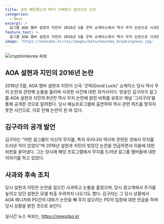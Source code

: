 ```yaml
---
title: 설현 빼달랬는데 PD가 안빼줬다 발언으로 논란
categories:
  - News
excerpt: >
  걸그룹 AOA 멤버 설현과 지민이 2016년 5월 굿럭 쇼케이스에서 역사 무지 논란으로 사과한 사실이 밝혀졌다. 방송인 김구라가 이들의 8년 전 역사 무지 사건을 언급해 주목을 받았는데, 당시 예능프로그램에서 역사 관련 퀴즈를 풀지 못한 모습이 논란이 되었고, 이에 눈물을 흘리며 사과하는 장면까지 있었다. 김구라는 당시 PD에게 해당 장면을 편집해 달라고 요청했지만 거절당했던 사실을 공개하며 이에 대한 비판을 제기했다.
feature_text: >
  걸그룹 AOA 멤버 설현과 지민이 2016년 5월 굿럭 쇼케이스에서 역사 무지 논란으로 사과한 사실이 밝혀졌다. 방송인 김구라가 이들의 8년 전 역사 무지 사건을 언급해 주목을 받았는데, 당시 예능프로그램에서 역사 관련 퀴즈를 풀지 못한 모습이 논란이 되었고, 이에 눈물을 흘리며 사과하는 장면까지 있었다. 김구라는 당시 PD에게 해당 장면을 편집해 달라고 요청했지만 거절당했던 사실을 공개하며 이에 대한 비판을 제기했다.
image: 'https://newsdao.kr/res/images/meta/newsdao_breakingnews.jpg'
---
```


<p><img src="https://newsdao.kr/res/images/meta/newsdao_breakingnews.jpg" alt="cryptoinkorea 속보" /></p>

<h2 data-ke-size="size26">AOA 설현과 지민의 2016년 논란</h2>

<p data-ke-size="size16">2016년 5월, AOA 멤버 설현과 지민이 신곡 '굿럭(Good Luck)' 쇼케이스 당시 역사 무지 논란과 관련해 눈물을 흘리며 사과한 사건에 대한 과거사이다. 방송인 김구라가 걸그룹 AOA 설현과 지민의 8년전 역사 무지 논란에 얽힌 비화를 유튜브 채널 '그리구라'를 통해 공개한 것으로 알려졌다. 당시 예능프로그램에 출연하여 역사 관련 퀴즈를 맞히지 못한 사건으로, 이로 인해 논란이 된 바 있다.</p>

<h2 data-ke-size="size26">김구라의 공개 발언</h2>

<p data-ke-size="size16">김구라는 "어떤 걸그룹이 자신의 무지를, 특히 우리나라 역사와 관련된 것에서 무지를 드러낸 적이 있었다"며 2016년 설현과 지민이 빚었던 논란을 언급하면서 이들에 대한 비판을 쏟아냈다. 그는 당시에 해당 프로그램에서 무지를 드러낸 걸그룹 멤버들에 대한 이야기를 하고 있었다.</p>

<h2 data-ke-size="size26">사과와 후속 조치</h2>

<p data-ke-size="size16">당시 설현과 지민은 논란을 일으킨 사과하고 눈물을 흘렸으며, 당시 광고계에서 주가를 높이고 있던 설현은 모델 퇴출 우려까지 나오기도 했다. 김구라는 그 당시 상황에서 AOA 매니저와 PD간의 대화가 논란을 빼 주지 않으려는 PD의 입장에 대한 언급을 하며 당시 상황을 밝힌 것으로 보인다. </p>
실시간 뉴스 속보는, <a href="https://newsdao.kr" rel="dofollow">https://newsdao.kr</a>


